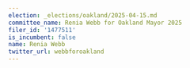 ```yaml
---
election: _elections/oakland/2025-04-15.md
committee_name: Renia Webb for Oakland Mayor 2025
filer_id: '1477511'
is_incumbent: false
name: Renia Webb
twitter_url: webbforoakland
---
```

